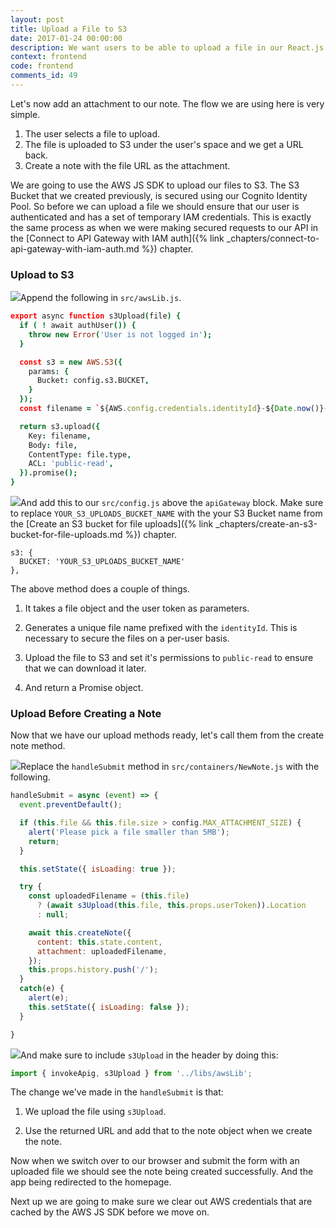 ```yaml
---
layout: post
title: Upload a File to S3
date: 2017-01-24 00:00:00
description: We want users to be able to upload a file in our React.js app and add it as an attachment to their note. To upload files to S3 directly from our React.js app we first need to get temporary IAM credentials using the AWS JS SDK. We can then use the AWS.S3 “upload” method to upload a file.
context: frontend
code: frontend
comments_id: 49
---
```


Let's now add an attachment to our note. The flow we are using here is very simple.

1. The user selects a file to upload.
2. The file is uploaded to S3 under the user's space and we get a URL back. 
3. Create a note with the file URL as the attachment.

We are going to use the AWS JS SDK to upload our files to S3. The S3 Bucket that we created previously, is secured using our Cognito Identity Pool. So before we can upload a file we should ensure that our user is authenticated and has a set of temporary IAM credentials. This is exactly the same process as when we were making secured requests to our API in the [Connect to API Gateway with IAM auth]({% link _chapters/connect-to-api-gateway-with-iam-auth.md %}) chapter.

### Upload to S3

<img class="code-marker" src="{{ site.url }}/assets/s.png" />Append the following in `src/awsLib.js`.

``` coffee
export async function s3Upload(file) {
  if ( ! await authUser()) {
    throw new Error('User is not logged in');
  }

  const s3 = new AWS.S3({
    params: {
      Bucket: config.s3.BUCKET,
    }
  });
  const filename = `${AWS.config.credentials.identityId}-${Date.now()}-${file.name}`;

  return s3.upload({
    Key: filename,
    Body: file,
    ContentType: file.type,
    ACL: 'public-read',
  }).promise();
}
```

<img class="code-marker" src="{{ site.url }}/assets/s.png" />And add this to our `src/config.js` above the `apiGateway` block. Make sure to replace `YOUR_S3_UPLOADS_BUCKET_NAME` with the your S3 Bucket name from the [Create an S3 bucket for file uploads]({% link _chapters/create-an-s3-bucket-for-file-uploads.md %}) chapter.

```
s3: {
  BUCKET: 'YOUR_S3_UPLOADS_BUCKET_NAME'
},
```

The above method does a couple of things.

1. It takes a file object and the user token as parameters.

2. Generates a unique file name prefixed with the `identityId`. This is necessary to secure the files on a per-user basis.

3. Upload the file to S3 and set it's permissions to `public-read` to ensure that we can download it later.

4. And return a Promise object.

### Upload Before Creating a Note

Now that we have our upload methods ready, let's call them from the create note method.

<img class="code-marker" src="{{ site.url }}/assets/s.png" />Replace the `handleSubmit` method in `src/containers/NewNote.js` with the following.

``` javascript
handleSubmit = async (event) => {
  event.preventDefault();

  if (this.file && this.file.size > config.MAX_ATTACHMENT_SIZE) {
    alert('Please pick a file smaller than 5MB');
    return;
  }

  this.setState({ isLoading: true });

  try {
    const uploadedFilename = (this.file)
      ? (await s3Upload(this.file, this.props.userToken)).Location
      : null;

    await this.createNote({
      content: this.state.content,
      attachment: uploadedFilename,
    });
    this.props.history.push('/');
  }
  catch(e) {
    alert(e);
    this.setState({ isLoading: false });
  }

}
```

<img class="code-marker" src="{{ site.url }}/assets/s.png" />And make sure to include `s3Upload` in the header by doing this:

``` javascript
import { invokeApig, s3Upload } from '../libs/awsLib';
```

The change we've made in the `handleSubmit` is that:

1. We upload the file using `s3Upload`.

2. Use the returned URL and add that to the note object when we create the note.

Now when we switch over to our browser and submit the form with an uploaded file we should see the note being created successfully. And the app being redirected to the homepage.

Next up we are going to make sure we clear out AWS credentials that are cached by the AWS JS SDK before we move on.
